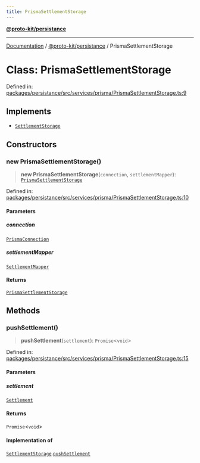 ```yaml
---
title: PrismaSettlementStorage
---
```


[**@proto-kit/persistance**](../README.md)

***

[Documentation](../../../README.md) / [@proto-kit/persistance](../README.md) / PrismaSettlementStorage

# Class: PrismaSettlementStorage

Defined in: [packages/persistance/src/services/prisma/PrismaSettlementStorage.ts:9](https://github.com/proto-kit/framework/blob/28efa802e3737fc3b77339148b307ef7246f3ef1/packages/persistance/src/services/prisma/PrismaSettlementStorage.ts#L9)

## Implements

- [`SettlementStorage`](../../sequencer/interfaces/SettlementStorage.md)

## Constructors

### new PrismaSettlementStorage()

> **new PrismaSettlementStorage**(`connection`, `settlementMapper`): [`PrismaSettlementStorage`](PrismaSettlementStorage.md)

Defined in: [packages/persistance/src/services/prisma/PrismaSettlementStorage.ts:10](https://github.com/proto-kit/framework/blob/28efa802e3737fc3b77339148b307ef7246f3ef1/packages/persistance/src/services/prisma/PrismaSettlementStorage.ts#L10)

#### Parameters

##### connection

[`PrismaConnection`](../interfaces/PrismaConnection.md)

##### settlementMapper

[`SettlementMapper`](SettlementMapper.md)

#### Returns

[`PrismaSettlementStorage`](PrismaSettlementStorage.md)

## Methods

### pushSettlement()

> **pushSettlement**(`settlement`): `Promise`\<`void`\>

Defined in: [packages/persistance/src/services/prisma/PrismaSettlementStorage.ts:15](https://github.com/proto-kit/framework/blob/28efa802e3737fc3b77339148b307ef7246f3ef1/packages/persistance/src/services/prisma/PrismaSettlementStorage.ts#L15)

#### Parameters

##### settlement

[`Settlement`](../../sequencer/interfaces/Settlement.md)

#### Returns

`Promise`\<`void`\>

#### Implementation of

[`SettlementStorage`](../../sequencer/interfaces/SettlementStorage.md).[`pushSettlement`](../../sequencer/interfaces/SettlementStorage.md#pushsettlement)
